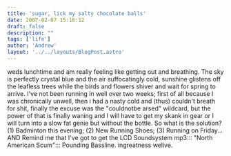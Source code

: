 ```yaml
---
title: 'sugar, lick my salty chocolate balls'
date: 2007-02-07 15:16:12
draft: false
description: ""
tags: ['life']
author: 'Andrew'
layout: '../../layouts/BlogPost.astro'
---
```


weds lunchtime and am really feeling like getting out and breathing. The sky is perfectly crystal blue and the air suffocatingly cold, sunshine glistens off the leafless trees while the birds and flowers shiver and wait for spring to arrive. I've not been running in well over two weeks; first of all because I was chronically unwell, then i had a nasty cold and (thus) couldn't breath for shit, finally the excuse was the "couldnotbe arsed" wildcard, but the power of that is finally waning and I will have to get my skank in gear or I will turn into a slow fat genie but without the bottle. So what is the solution? (1) Badminton this evening; (2) New Running Shoes; (3) Running on Friday... AND Remind me that I've got to get the LCD Soundsystem mp3::: "North American Scum"::: Pounding Bassline. ingreatness welive.
